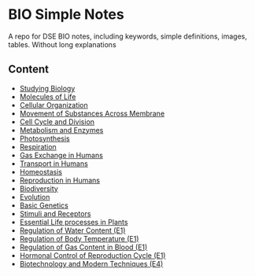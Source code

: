 # BIO Simple Notes
 A repo for DSE BIO notes, including keywords, simple definitions, images, tables. Without long explanations

## Content
- [Studying Biology](https://github.com/LioQing/BIO-Simple-Notes/blob/master/Studying%20Biology.md)
- [Molecules of Life](https://github.com/LioQing/BIO-Simple-Notes/blob/master/Molecules%20of%20Life.md)
- [Cellular Organization](https://github.com/LioQing/BIO-Simple-Notes/blob/master/Cellular%20Orgainization.md)
- [Movement of Substances Across Membrane](https://github.com/LioQing/BIO-Simple-Notes/blob/master/Movement%20of%20Substances%20Across%20Membrane.md)
- [Cell Cycle and Division](https://github.com/LioQing/BIO-Simple-Notes/blob/master/Cell%20Cycle%20and%20Division.md)
- [Metabolism and Enzymes](https://github.com/LioQing/BIO-Simple-Notes/blob/master/Metabolism%20and%20Enzymes.md)
- [Photosynthesis](https://github.com/LioQing/BIO-Simple-Notes/blob/master/Photosynthesis.md)
- [Respiration](https://github.com/LioQing/BIO-Simple-Notes/blob/master/Respiration.md)
- [Gas Exchange in Humans](https://github.com/LioQing/BIO-Simple-Notes/blob/master/Gas%20Exchange%20in%20Humans.md)
- [Transport in Humans](https://github.com/LioQing/BIO-Simple-Notes/blob/master/Transport%20in%20Humans.md)
- [Homeostasis](https://github.com/LioQing/BIO-Simple-Notes/blob/master/Homeostasis.md)
- [Reproduction in Humans](https://github.com/LioQing/BIO-Simple-Notes/blob/master/Reproduction%20in%20Humans.md)
- [Biodiversity](https://github.com/LioQing/BIO-Simple-Notes/blob/master/Biodiversity.md)
- [Evolution](https://github.com/LioQing/BIO-Simple-Notes/blob/master/Evolution.md)
- [Basic Genetics](https://github.com/LioQing/BIO-Simple-Notes/blob/master/Basic%20Genetics.md)  
- [Stimuli and Receptors](https://github.com/LioQing/BIO-Simple-Notes/blob/master/Stimuli%20and%20Receptors.md)
- [Essential Life processes in Plants](https://github.com/LioQing/BIO-Simple-Notes/blob/master/Essentrial%20Life%20Processes%20in%20Plants.md)
- [Regulation of Water Content (E1)](https://github.com/LioQing/BIO-Simple-Notes/blob/master/Regulation%20of%20Water%20Content%20(E1).md)
- [Regulation of Body Temperature (E1)](https://github.com/LioQing/BIO-Simple-Notes/blob/master/Regulation%20of%20Body%20Temperature%20(E1).md)
- [Regulation of Gas Content in Blood (E1)](https://github.com/LioQing/BIO-Simple-Notes/blob/master/Regulation%20of%20Gas%20Content%20in%20Blood%20(E1).md)
- [Hormonal Control of Reproduction Cycle (E1)](https://github.com/LioQing/BIO-Simple-Notes/blob/master/Hormonal%20Control%20of%20Reproduction%20Cycle%20(E1).md)
- [Biotechnology and Modern Techniques (E4)](https://github.com/LioQing/BIO-Simple-Notes/blob/master/Biotechnology%20and%20Modern%20Techniques%20(E4).md)  